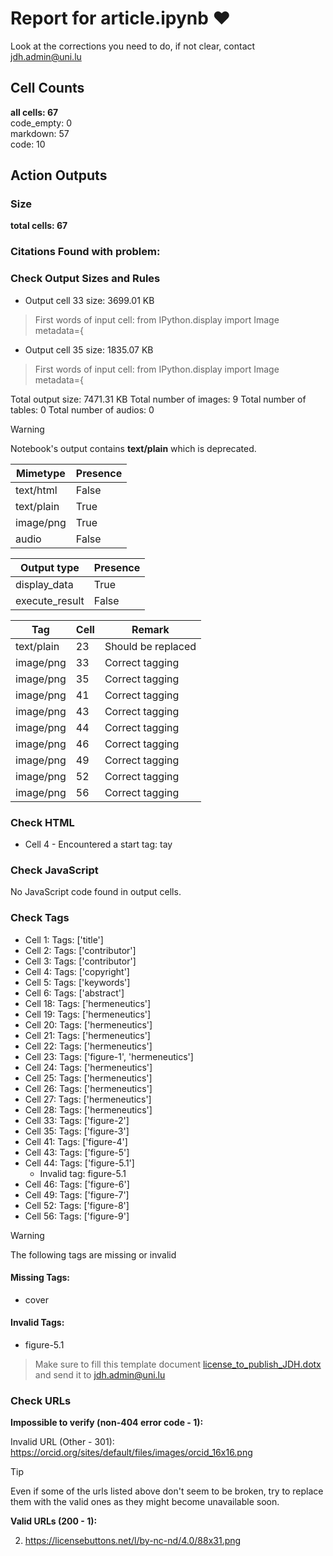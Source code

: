 # Report for article.ipynb ❤ 

Look at the corrections you need to do, if not clear, contact jdh.admin@uni.lu

## Cell Counts   
**all cells: 67**  
code_empty: 0   
markdown: 57   
code: 10   

## Action Outputs

### Size
**total cells: 67**

### Citations Found with problem:


### Check Output Sizes and Rules
- Output cell 33 size: 3699.01 KB
> First words of input cell: from IPython.display import Image metadata={
- Output cell 35 size: 1835.07 KB
> First words of input cell: from IPython.display import Image metadata={

Total output size: 7471.31 KB
Total number of images: 9
Total number of tables: 0
Total number of audios: 0

> [!WARNING]
> Notebook's output contains **text/plain** which is deprecated.

| Mimetype | Presence |
| --- | --- |
| text/html | False |
| text/plain | True |
| image/png | True |
| audio | False |

| Output type | Presence |
| --- | --- |
| display_data | True |
| execute_result | False |

| Tag | Cell | Remark |
| --- | --- | --- |
| text/plain | 23 | Should be replaced |
| image/png | 33 | Correct tagging |
| image/png | 35 | Correct tagging |
| image/png | 41 | Correct tagging |
| image/png | 43 | Correct tagging |
| image/png | 44 | Correct tagging |
| image/png | 46 | Correct tagging |
| image/png | 49 | Correct tagging |
| image/png | 52 | Correct tagging |
| image/png | 56 | Correct tagging |


### Check HTML
- Cell 4 - Encountered a start tag: tay


### Check JavaScript
No JavaScript code found in output cells.


### Check Tags
- Cell 1: Tags: ['title']
- Cell 2: Tags: ['contributor']
- Cell 3: Tags: ['contributor']
- Cell 4: Tags: ['copyright']
- Cell 5: Tags: ['keywords']
- Cell 6: Tags: ['abstract']
- Cell 18: Tags: ['hermeneutics']
- Cell 19: Tags: ['hermeneutics']
- Cell 20: Tags: ['hermeneutics']
- Cell 21: Tags: ['hermeneutics']
- Cell 22: Tags: ['hermeneutics']
- Cell 23: Tags: ['figure-1', 'hermeneutics']
- Cell 24: Tags: ['hermeneutics']
- Cell 25: Tags: ['hermeneutics']
- Cell 26: Tags: ['hermeneutics']
- Cell 27: Tags: ['hermeneutics']
- Cell 28: Tags: ['hermeneutics']
- Cell 33: Tags: ['figure-2']
- Cell 35: Tags: ['figure-3']
- Cell 41: Tags: ['figure-4']
- Cell 43: Tags: ['figure-5']
- Cell 44: Tags: ['figure-5.1']
  - Invalid tag: figure-5.1
- Cell 46: Tags: ['figure-6']
- Cell 49: Tags: ['figure-7']
- Cell 52: Tags: ['figure-8']
- Cell 56: Tags: ['figure-9']
> [!WARNING]
> The following tags are missing or invalid

#### Missing Tags:
- cover

#### Invalid Tags:
- figure-5.1
> Make sure to fill this template document [license_to_publish_JDH.dotx](https://github.com/C2DH/journal-of-digital-history-ipynb-preflight-action/blob/master/license_to_publish_JDH.dotx) and send it to jdh.admin@uni.lu


### Check URLs


**Impossible to verify (non-404 error code - 1):**

Invalid URL (Other - 301): https://orcid.org/sites/default/files/images/orcid_16x16.png

> [!TIP]
> Even if some of the urls listed above don't seem to be broken, try to replace them with the valid ones as they might become unavailable soon.


**Valid URLs (200 - 1):**

2. https://licensebuttons.net/l/by-nc-nd/4.0/88x31.png

